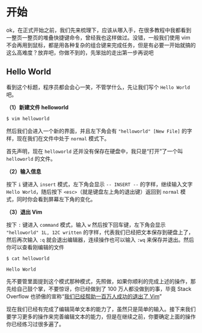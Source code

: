 # 开始

ok，在正式开始之前，我们先来梳理下，应该从哪入手，在很多教程中我都看到一整页一整页的堆叠快捷键命令，曾经我也这样做过。没错，一般我们使用 vim 不会再用到鼠标，都是用各种复杂的组合键来完成任务，但是有必要一开始就搞的这么高难度？放弃吧，你做不到的，先笨拙的走出第一步再说吧

## Hello World

看到这个标题，程序员都会会心一笑，不管学什么，先让我们写个 `Hello World` 吧。

**（1）新建文件 helloworld**

```bash
$ vim helloworld
```

然后我们会进入一个新的界面，并且左下角会有 `"helloworld" [New File]` 的字样，现在我们在文件中处于 `normal` 模式下。

首先声明，现在 `helloworld` 还并没有保存在硬盘中，我只是“打开”了一个叫 `helloworld` 的文件。

**（2）输入信息**

按下 `i` 键进入 `insert` 模式，左下角会显示 `-- INSERT --` 的字样，继续输入文字 `Hello World`，随后按下 `<esc>`（就是键盘左上角的退出键）返回到 `normal` 模式，同时你会看到屏幕左下角的变化。

**（3）退出 Vim**

按下 `:` 键进入 `command` 模式，输入 `w` 然后按下回车键，左下角会显示 `"helloworld" 1L, 12C written` 的字样，代表我们已经把文本保存到硬盘上了，然后再次输入 `:q` 就会退出编辑器，连续操作也可以输入 `:wq` 来保存并退出。然后你可以查看刚编辑的文件

```bash
$ cat helloworld

Hello World
```

先不要管里面提到这个模式那种模式，先照做，如果你顺利的完成上述的操作，那先给自己鼓个掌，不要惊讶，你已经做到了 100 万人都没做到的事，毕竟 Stack Overflow 也骄傲的宣称“[我们已经帮助一百万人成功的退出了 Vim](https://stackoverflow.blog/2017/05/23/stack-overflow-helping-one-million-developers-exit-vim/)”

现在我们已经有完成了编辑简单文本的能力了，虽然只是简单的输入。接下来我们要学习更多的操作来完善编辑文本的能力，但是在继续之前，你要确定上面的操作你已经练习过很多遍了。

